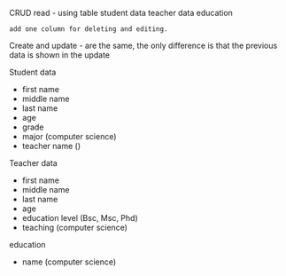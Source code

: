 
CRUD
read - using table
    student data 
    teacher data 
    education 

    add one column for deleting and editing. 

Create and update - are the same, the only difference is that the previous data is shown in the update 

Student data
- first name 
- middle name 
- last name 
- age 
- grade 
- major (computer science)
- teacher name ()


Teacher data
- first name 
- middle name 
- last name 
- age 
- education level (Bsc, Msc, Phd)
- teaching (computer science)

education
- name (computer science)